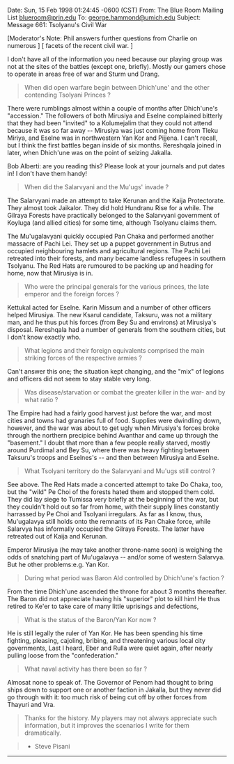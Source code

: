 Date: Sun, 15 Feb 1998 01:24:45 -0600 (CST)From: The Blue Room Mailing List <blueroom@prin.edu>To: george.hammond@umich.eduSubject: Message 661: Tsolyanu's Civil War[Moderator's Note:  Phil answers further questions from Charlie on numerous ][                   facets of the recent civil war.                         ]I don't have all of the information you need because our playing group wasnot at the sites of the battles (except one, briefly). Mostly our gamerschose to operate in areas free of war and Sturm und Drang.>When did open warfare begin between Dhich'une' and the other contending>Tsolyani Princes ?There were rumblings almost within a couple of months after Dhich'une's"accession." The followers of both Mirusiya and Eselne complained bitterlythat they had been "invited" to a Kolumejalim that they could not attendbecause it was so far away -- Mirusiya was just coming home from TlekuMiriya, and Eselne was in northwestern Yan Kor and Pijjena. I can't recall,but I think the first battles began inside of six months. Rereshqala joinedin later, when Dhich'une was on the point of seizing Jakalla.Bob Alberti: are you reading this? Please look at your journals and putdates in! I don't have them handy!>When did the Salarvyani and the Mu'ugs' invade ?The Salarvyani made an attempt to take Kerunan and the Kaija Protectorate.They almost took Jaikalor. They did hold Hundranu Rise for a while. TheGilraya Forests have practically belonged to the Salarvyani government ofKoyluga (and allied cities) for some time, although Tsolyanu claims them.The Mu'ugalavyani quickly occupied Pan Chaka and performed another massacreof Pachi Lei. They set up a puppet government in Butrus and occupiedneighbouring hamlets and agricultural regions. The Pachi Lei retreated intotheir forests, and many became landless refugees in southern Tsolyanu. TheRed Hats are rumoured to be packing up and heading for home, now thatMirusiya is in.>Who were the principal generals for the various princes, the late emperor and>the foreign forces ?Kettukal acted for Eselne. Karin Missum and a number of other officershelped Mirusiya. The new Ksarul candidate, Taksuru, was not a military man,and he thus put his forces (from Bey Su and environs) at Mirusiya'sdisposal. Rereshqala had a number of generals from the southern cities, butI don't know exactly who.>What legions and their foreign equivalents comprised the main striking forces>of the respective armies ?Can't answer this one; the situation kept changing, and the "mix" oflegions and officers did not seem to stay stable very long.>Was disease/starvation or combat the greater killer in the war- and by what>ratio ?The Empire had had a fairly good harvest just before the war, and mostcities and towns had granaries full of food. Supplies were dwindling down,however, and the war was about to get ugly when Mirusiya's forces brokethrough the northern precipice behind Avanthar and came up through the"basement." I doubt that more than a few people really starved, mostlyaround Purdimal and Bey Su, where there was heavy fighting betweenTaksuru's troops and Eselnes's -- and then between Mirusiya and Eselne.>What Tsolyani territory do the Salarvyani and Mu'ugs still control ?See above. The Red Hats made a concerted attempt to take Do Chaka, too, butthe "wild" Pe Choi of the forests hated them and stopped them cold. Theydid lay siege to Tumissa very briefly at the beginning of the war, but theycouldn't hold out so far from home, with their supply lines constantlyharrassed by Pe Choi and Tsolyani irregulars. As far as I know, thus,Mu'ugalavya still holds onto the remnants of its Pan Chake force, whileSalarvya has informally occupied the Gilraya Forests. The latter haveretreated out of Kaija and Kerunan.Emperor Mirusiya (he may take another throne-name soon) is weighing theodds of snatching part of Mu'ugalavya -- and/or some of western Salarvya.But he other problems:e.g. Yan Kor.>During what period was Baron Ald controlled by Dhich'une's faction ?From the time Dhich'une ascended the throne for about 3 months thereafter.The Baron did not appreciate having his "superior" plot to kill him! Hethus retired to Ke'er to take care of many little uprisings and defections,>What is the status of the Baron/Yan Kor now ?He is still legally the ruler of Yan Kor. He has been spending his timefighting, pleasing, cajoling, bribing, and threatening various local citygovernments, Last I heard, Eber and Rulla were quiet again, after nearlypulling loose from the "confederation.">What naval activity has there been so far ?Almosat none to speak of. The Governor of Penom had thought to bring shipsdown to support one or another faction in Jakalla, but they never did gothrough with it: too much risk of being cut off by other forces fromThayuri and Vra.>Thanks for the history.  My players may not always appreciate such>information, but it improves the scenarios I write for them dramatically.>- Steve Pisani-----
